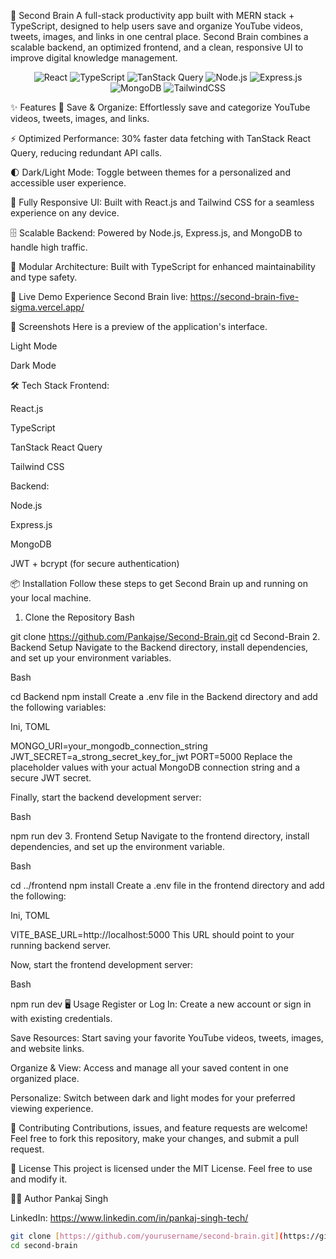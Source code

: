 🧠 Second Brain
A full-stack productivity app built with MERN stack + TypeScript, designed to help users save and organize YouTube videos, tweets, images, and links in one central place. Second Brain combines a scalable backend, an optimized frontend, and a clean, responsive UI to improve digital knowledge management.

<p align="center">
<img alt="React" src="https://img.shields.io/badge/React-20232A?style=for-the-badge&logo=react&logoColor=61DAFB"/>
<img alt="TypeScript" src="https://img.shields.io/badge/TypeScript-3178C6?style=for-the-badge&logo=typescript&logoColor=white"/>
<img alt="TanStack Query" src="https://img.shields.io/badge/TanStack_Query-FF4154?style=for-the-badge&logo=react-query&logoColor=white"/>
<img alt="Node.js" src="https://img.shields.io/badge/Node.js-339933?style=for-the-badge&logo=nodedotjs&logoColor=white"/>
<img alt="Express.js" src="https://img.shields.io/badge/Express.js-000000?style=for-the-badge&logo=express&logoColor=white"/>
<img alt="MongoDB" src="https://img.shields.io/badge/MongoDB-4EA94B?style=for-the-badge&logo=mongodb&logoColor=white"/>
<img alt="TailwindCSS" src="https://img.shields.io/badge/Tailwind_CSS-38B2AC?style=for-the-badge&logo=tailwind-css&logoColor=white"/>
</p>

✨ Features
📂 Save & Organize: Effortlessly save and categorize YouTube videos, tweets, images, and links.

⚡ Optimized Performance: 30% faster data fetching with TanStack React Query, reducing redundant API calls.

🌓 Dark/Light Mode: Toggle between themes for a personalized and accessible user experience.

📱 Fully Responsive UI: Built with React.js and Tailwind CSS for a seamless experience on any device.

🗄️ Scalable Backend: Powered by Node.js, Express.js, and MongoDB to handle high traffic.

🧩 Modular Architecture: Built with TypeScript for enhanced maintainability and type safety.

🚀 Live Demo
Experience Second Brain live: https://second-brain-five-sigma.vercel.app/

📸 Screenshots
Here is a preview of the application's interface.

Light Mode

Dark Mode

🛠️ Tech Stack
Frontend:

React.js

TypeScript

TanStack React Query

Tailwind CSS

Backend:

Node.js

Express.js

MongoDB

JWT + bcrypt (for secure authentication)

📦 Installation
Follow these steps to get Second Brain up and running on your local machine.

1. Clone the Repository
Bash

git clone https://github.com/Pankajse/Second-Brain.git
cd Second-Brain
2. Backend Setup
Navigate to the Backend directory, install dependencies, and set up your environment variables.

Bash

cd Backend
npm install
Create a .env file in the Backend directory and add the following variables:

Ini, TOML

MONGO_URI=your_mongodb_connection_string
JWT_SECRET=a_strong_secret_key_for_jwt
PORT=5000
Replace the placeholder values with your actual MongoDB connection string and a secure JWT secret.

Finally, start the backend development server:

Bash

npm run dev
3. Frontend Setup
Navigate to the frontend directory, install dependencies, and set up the environment variable.

Bash

cd ../frontend
npm install
Create a .env file in the frontend directory and add the following:

Ini, TOML

VITE_BASE_URL=http://localhost:5000
This URL should point to your running backend server.

Now, start the frontend development server:

Bash

npm run dev
🖥️ Usage
Register or Log In: Create a new account or sign in with existing credentials.

Save Resources: Start saving your favorite YouTube videos, tweets, images, and website links.

Organize & View: Access and manage all your saved content in one organized place.

Personalize: Switch between dark and light modes for your preferred viewing experience.

🤝 Contributing
Contributions, issues, and feature requests are welcome! Feel free to fork this repository, make your changes, and submit a pull request.

📄 License
This project is licensed under the MIT License. Feel free to use and modify it.

👨‍💻 Author
Pankaj Singh

LinkedIn: https://www.linkedin.com/in/pankaj-singh-tech/

```bash
git clone [https://github.com/yourusername/second-brain.git](https://github.com/yourusername/second-brain.git)
cd second-brain
